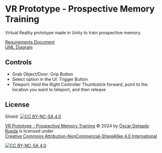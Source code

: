 # VR Prototype - Prospective Memory Training
 Virtual Reality prototype made in Unity to train prospective memory.

 [Requirements Document](https://github.com/oscardelgado02/VR-Prototype---Prospective-Memory-Training/blob/main/Prospective%20Memory%20Training%20Requirements%20Document.pdf)
 <br>
 [UML Diagram](https://github.com/oscardelgado02/VR-Prototype---Prospective-Memory-Training/blob/main/Prospective%20Memory%20Training%20UML.png)

## Controls
- Grab Object/Door: Grip Button
- Select option in the UI: Trigger Button
- Teleport: Hold the Right Controller Thumbstick forward, point to the location you want to teleport, and then release

## License

Shield: [![CC BY-NC-SA 4.0][cc-by-nc-sa-shield]][cc-by-nc-sa]

<p xmlns:cc="http://creativecommons.org/ns#" xmlns:dct="http://purl.org/dc/terms/"><a property="dct:title" rel="cc:attributionURL" href="https://github.com/oscardelgado02/VR-Prototype---Prospective-Memory-Training">VR Prototype - Prospective Memory Training</a> © 2024 by <a rel="cc:attributionURL dct:creator" property="cc:attributionName" href="https://github.com/oscardelgado02">Óscar Delgado Rueda</a> is licensed under <a href="https://creativecommons.org/licenses/by-nc-sa/4.0/?ref=chooser-v1" target="_blank" rel="license noopener noreferrer" style="display:inline-block;">Creative Commons Attribution-NonCommercial-ShareAlike 4.0 International</a></p>

[![CC BY-NC-SA 4.0][cc-by-nc-sa-image]][cc-by-nc-sa]

[cc-by-nc-sa]: http://creativecommons.org/licenses/by-nc-sa/4.0/
[cc-by-nc-sa-image]: https://licensebuttons.net/l/by-nc-sa/4.0/88x31.png
[cc-by-nc-sa-shield]: https://img.shields.io/badge/License-CC%20BY--NC--SA%204.0-lightgrey.svg
